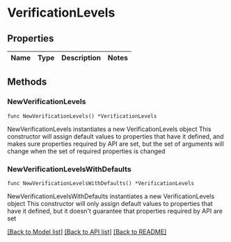# VerificationLevels

## Properties

Name | Type | Description | Notes
------------ | ------------- | ------------- | -------------

## Methods

### NewVerificationLevels

`func NewVerificationLevels() *VerificationLevels`

NewVerificationLevels instantiates a new VerificationLevels object
This constructor will assign default values to properties that have it defined,
and makes sure properties required by API are set, but the set of arguments
will change when the set of required properties is changed

### NewVerificationLevelsWithDefaults

`func NewVerificationLevelsWithDefaults() *VerificationLevels`

NewVerificationLevelsWithDefaults instantiates a new VerificationLevels object
This constructor will only assign default values to properties that have it defined,
but it doesn't guarantee that properties required by API are set


[[Back to Model list]](../README.md#documentation-for-models) [[Back to API list]](../README.md#documentation-for-api-endpoints) [[Back to README]](../README.md)



